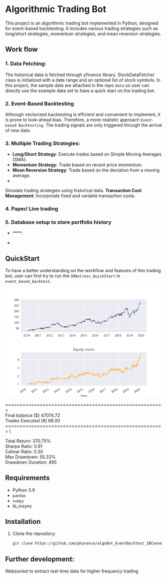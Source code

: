 # Algorithmic Trading Bot

This project is an algorithmic trading bot implemented in Python, designed for event-based backtesting. It includes various trading strategies such as long/short strategies, momentum strategies, and mean reversion strategies.

## Work flow 
### 1. Data Fetching:

The historical data is fetched through yfinance library. StockDataFetcher class is initialized with a date range and an optional list of stock symbols. 
In this project, the sample data are attached in the repo `data` so user can directly use the example data set to have a quick start on the trading bot.

### 2. Event-Based Backtesting 

Although vectorized backtesting is efficient and convenient to implement, it is prone to look-ahead bias. Therefore, a more-realistic approach `Event-based Backtesting`. 
The trading signals are only triggered through the arrival of new data.


### 3. Multiple Trading Strategies:
  - **Long/Short Strategy**: Execute trades based on Simple Moving Averages (SMA).
  - **Momentum Strategy**: Trade based on recent price momentum.
  - **Mean Reversion Strategy**: Trade based on the deviation from a moving average.
  - 
Simulate trading strategies using historical data.
**Transaction Cost Management**: Incorporate fixed and variable transaction costs.

### 4. Paper/ Live trading


### 5. Database setup to store portfolio history

- ****: 

- 


## QuickStart
To have a better understanding on the workflow and features of this trading bot, user can first try to run the `SMAsCross_QuickStart` in `event_based_backtest`.

![Signals_EquityCurve.png](Signals_EquityCurve.png)

======================================================= \
Final balance   [\$] 47074.72 \
Trades Executed [\#] 68.00 \
======================================================= \

Total Return: 370.75% \
Sharpe Ratio: 0.91 \
Calmar Ratio: 0.30 \
Max Drawdown: 55.33% \
Drawdown Duration: 495

## Requirements

- Python 3.9
- `pandas`
- `numpy`
- ib_insync

## Installation

1. Clone the repository:
   ```bash
   git clone https://github.com/phynance/algoBot_EventBacktest_IBConnect_SQLlite.git


## Further development:
Websocket to extract real-time data for higher frequency trading
